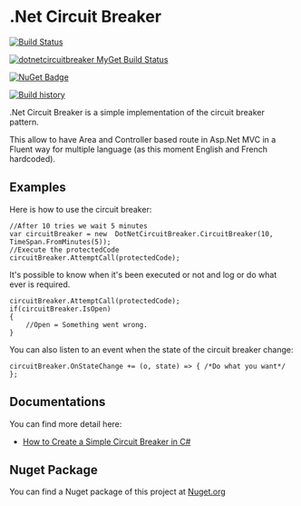 # .Net Circuit Breaker

[![Build Status](https://travis-ci.org/MrDesjardins/DotNetCircuitBreaker.svg?branch=master)](https://travis-ci.org/MrDesjardins/DotNetCircuitBreaker)

[![dotnetcircuitbreaker MyGet Build Status](https://www.myget.org/BuildSource/Badge/dotnetcircuitbreaker?identifier=775b1f0a-d66e-4fde-8df1-dc3d2ccb72fe)](https://www.myget.org/)

[![NuGet Badge](https://buildstats.info/nuget/DotNetCircuitBreaker)](https://www.nuget.org/packages/DotNetCircuitBreaker/)

[![Build history](https://buildstats.info/travisci/chart/MrDesjardins/DotNetCircuitBreaker)](https://travis-ci.org/MrDesjardins/DotNetCircuitBreaker)

.Net Circuit Breaker is a simple implementation of the circuit breaker pattern.

This allow to have Area and Controller based route in Asp.Net MVC in a Fluent way for multiple language (as this moment English and French hardcoded).

## Examples
Here is how to use the circuit breaker:

	//After 10 tries we wait 5 minutes
    var circuitBreaker = new  DotNetCircuitBreaker.CircuitBreaker(10, TimeSpan.FromMinutes(5));
	//Execute the protectedCode
	circuitBreaker.AttemptCall(protectedCode);

It's possible to know when it's been executed or not and log or do what ever is required.


	circuitBreaker.AttemptCall(protectedCode);
	if(circuitBreaker.IsOpen)
	{
		//Open = Something went wrong.
	}
	
You can also listen to an event when the state of the circuit breaker change:

	circuitBreaker.OnStateChange += (o, state) => { /*Do what you want*/ };

## Documentations

You can find more detail here:
 - [How to Create a Simple Circuit Breaker in C#](http://patrickdesjardins.com/blog/how-to-create-a-simple-circuit-breaker-in-c)

 
## Nuget Package
 You can find a Nuget package of this project at [Nuget.org](https://www.nuget.org/packages/DotNetCircuitBreaker/)